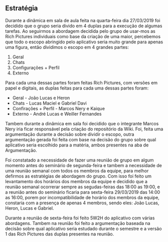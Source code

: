 ## Estratégia 

Durante a dinâmica em sala de aula feita na quarta-feira dia 27/03/2019 foi decidido que o grupo seria divido em 4 duplas para a execução de algumas tarefas. Ao seguirmos a abordagem decidida pelo grupo de usar-mos as Rich Pictures individuais como base da criação de uma maior, percebemos que todo o escopo abringido pelo aplicativo seria muito grande para apenas uma figura, então dividimos o escopo em 4 grandes partes:
    
<ol>
  <li> Geral </li>
  <li> Chats </li>
  <li> Configurações + Perfil </li>
  <li> Externo </li>
</ol>

Para cada uma dessas partes foram feitas Rich Pictures, com versões em papel e digitais, as duplas feitas para cada uma dessas partes foram:

<ul>
  <li> Geral - João Lucas e Heron </li>
  <li> Chats - Lucas Maciel e Gabriel Davi </li>
  <li> Confirações + Perfil - Marcos Nery e Kaique </li>
  <li> Externo - André Lucas e Weiller Fernandes </li>
</ul>

Tambem durante a dinâmica em sala foi decidido que o integrante Marcos Nery iria ficar responsável pela criação do repositório da Wiki. Foi, feita uma argumentação durante a decisão sobre dividir o escopo, outra argumentação gerada foi feita com base na decisão do grupo sobre qual aplicativo seria escolhido para a matéria, ambos presentes na aba de Argumentação.

Foi constatado a necessidade de fazer uma reunião de grupo em algum momento antes do seminário de segunda-feira e tambem a necessidade de uma reunião semanal com todos os membros da equipe, para melhor defirmos as estratégias de abordagem do grupo. Com isso foi feito um levantamento dos horários dos membros da equipe e decidido que a reunião semanal ocorrerar sempre as segudas-feiras das 18:00 as 19:00, e a reunião antes do seminário ficaria para sexta-feira 29/03/2019 das 14:00 as 16:00, porem por incompatibilidade de horário dos membros da equipe, constaria com a presença de apenas 4 membros, sendo eles: João Lucas, Heron, Lucas e Gabriel. 

Durante a reunião de sexta-feira foi feito 5W2H do aplicativo com várias abordagens. Tambem na reunião foi feito a argumentação baseada na decisão sobre qual aplicativo seria estudado durante o semestre e a versão 1 das Rich Pictures das duplas presentes na reunião.